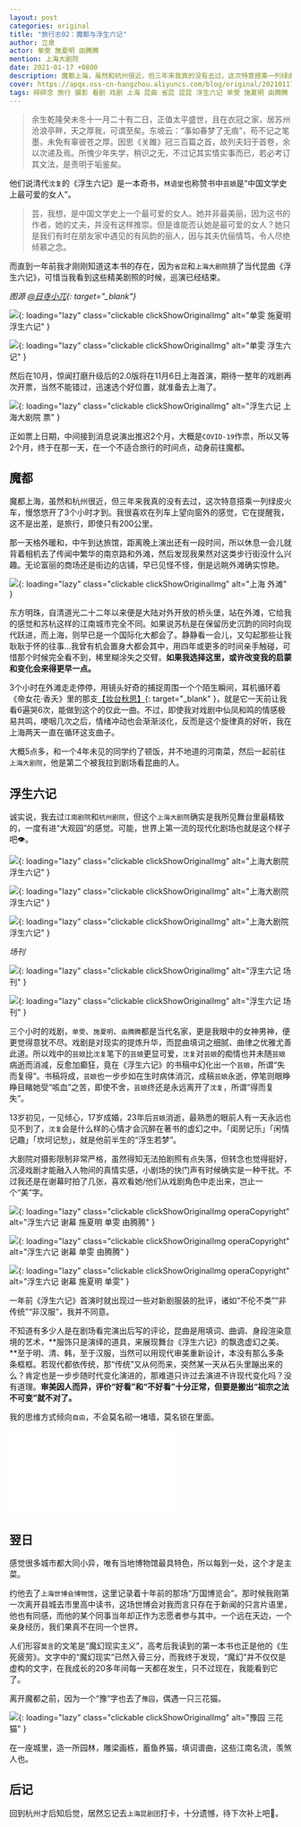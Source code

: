 ```yaml
---
layout: post
categories: original
title: "旅行志02：魔都与浮生六记"
author: 立泉
actor: 单雯 施夏明 由腾腾
mention: 上海大剧院
date: 2021-01-17 +0800
description: 魔都上海，虽然和杭州很近，但三年来我真的没有去过，这次特意搭乘一列绿皮火车，慢悠悠开了3个小时才到。我很喜欢在列车上望向窗外的感觉，它在提醒我，这不是出差，是旅行，即使只有200公里。
cover: https://apqx.oss-cn-hangzhou.aliyuncs.com/blog/original/20210117/kunqv_fushengliuji_05_thumb.jpg
tags: 碎碎念 旅行 摄影 看剧 戏剧 上海 昆曲 省昆 昆昆 浮生六记 单雯 施夏明 由腾腾 上海大剧院
---
```


> 余生乾隆癸未冬十一月二十有二日，正值太平盛世，且在衣冠之家，居苏州沧浪亭畔，天之厚我，可谓至矣。东坡云：“事如春梦了无痕”，苟不记之笔墨，未免有辜彼苍之厚。因思《关雎》冠三百篇之首，故列夫妇于首卷，余以次递及焉。所愧少年失学，稍识之无，不过记其实情实事而已，若必考订其文法，是责明于垢鉴矣。

他们说清代`沈复`的《浮生六记》是一本奇书，`林语堂`也称赞书中`芸娘`是“中国文学史上最可爱的女人”。

> 芸，我想，是中国文学史上一个最可爱的女人。她并非最美丽，因为这书的作者，她的丈夫，并没有这样推崇。但是谁能否认她是最可爱的女人？她只是我们有时在朋友家中遇见的有风韵的丽人，因与其夫伉俪情笃，令人尽绝倾慕之念。

而直到一年前我才刚刚知道这本书的存在，因为`省昆`和`上海大剧院`排了当代昆曲《浮生六记》，可惜当我看到这些精美剧照的时候，巡演已经结束。

*图源 [@日寺小兀](https://weibo.com/u/1904421574){: target="_blank"}*

![](https://apqx.oss-cn-hangzhou.aliyuncs.com/blog/original/20210117/kunqv_fushengliuji_thumb.jpg){: loading="lazy" class="clickable clickShowOriginalImg" alt="单雯 施夏明 浮生六记" }

![](https://apqx.oss-cn-hangzhou.aliyuncs.com/blog/original/20210117/kunqv_fushengliuji_01_thumb.jpg){: loading="lazy" class="clickable clickShowOriginalImg" alt="单雯 浮生六记" }

然后在10月，惊闻打磨升级后的2.0版将在11月6日上海首演，期待一整年的戏剧再次开票，当然不能错过，迅速选个好位置，就准备去上海了。

![](https://apqx.oss-cn-hangzhou.aliyuncs.com/blog/original/20210117/kunqv_fushengliuji_ticket_thumb.jpg){: loading="lazy" class="clickable clickShowOriginalImg" alt="浮生六记 上海大剧院 票" }

正如票上日期，中间接到消息说演出推迟2个月，大概是`COVID-19`作祟，所以又等2个月，终于在那一天，在一个不适合旅行的时间点，动身前往魔都。

## 魔都

魔都上海，虽然和杭州很近，但三年来我真的没有去过，这次特意搭乘一列绿皮火车，慢悠悠开了3个小时才到。我很喜欢在列车上望向窗外的感觉，它在提醒我，这不是出差，是旅行，即使只有200公里。

那一天格外暖和，中午到达旅馆，距离晚上演出还有一段时间，所以休息一会儿就背着相机去了传闻中繁华的南京路和外滩，然后发现我果然对这类步行街没什么兴趣。无论富丽的商场还是街边的店铺，早已见怪不怪，倒是远眺外滩确实惊艳。

![](https://apqx.oss-cn-hangzhou.aliyuncs.com/blog/original/20210117/shanghai_waitan_thumb.jpg){: loading="lazy" class="clickable clickShowOriginalImg" alt="上海 外滩" }

东方明珠，自清道光二十二年以来便是大陆对外开放的桥头堡，站在外滩，它给我的感觉和苏杭这样的江南城市完全不同。如果说苏杭是在保留历史沉韵的同时向现代跃进，而上海，则早已是一个国际化大都会了。静静看一会儿，又勾起那些让我耿耿于怀的往事...我曾有机会置身大都会其中，用四年或更多的时间亲手触碰，可惜那个时候完全看不到，稀里糊涂失之交臂。**如果我选择这里，或许改变我的启蒙和变化会来得更早一点。**

3个小时在外滩走走停停，用镜头好奇的捕捉周围一个个陌生瞬间，耳机循环着《帝女花·香夭》里的那支[【妆台秋思】](https://www.bilibili.com/video/BV1Ly4y1m7Tu){: target="_blank" }，就是它一天前让我看6遍哭6次，能做到这个的仅此一曲。不过，即使我对戏剧中仙凤和鸣的情感极易共鸣，哽咽几次之后，情绪冲动也会渐渐淡化，反而是这个旋律真的好听，我在上海两天一直在循环这支曲子。

大概5点多，和一个4年未见的同学约了顿饭，并不地道的河南菜，然后一起前往`上海大剧院`，他是第二个被我拉到剧场看昆曲的人。

## 浮生六记

诚实说，我去过`江南剧院`和`杭州剧院`，但这个`上海大剧院`确实是我所见舞台里最精致的，一度有进“大观园”的感觉。可能，世界上第一流的现代化剧场也就是这个样子吧👁️。

![](https://apqx.oss-cn-hangzhou.aliyuncs.com/blog/original/20210117/kunqv_fushengliuji_06_thumb.jpg){: loading="lazy" class="clickable clickShowOriginalImg" alt="上海大剧院 浮生六记" }

![](https://apqx.oss-cn-hangzhou.aliyuncs.com/blog/original/20210117/kunqv_fushengliuji_05_thumb.jpg){: loading="lazy" class="clickable clickShowOriginalImg" alt="上海大剧院 浮生六记" }

![](https://apqx.oss-cn-hangzhou.aliyuncs.com/blog/original/20210117/kunqv_fushengliuji_03_thumb.jpg){: loading="lazy" class="clickable clickShowOriginalImg" alt="上海大剧院 浮生六记" }

*场刊*

![](https://apqx.oss-cn-hangzhou.aliyuncs.com/blog/original/20210117/kunqv_fushengliuji_02_thumb.jpg){: loading="lazy" class="clickable clickShowOriginalImg" alt="浮生六记 场刊" }

![](https://apqx.oss-cn-hangzhou.aliyuncs.com/blog/original/20210117/kunqv_fushengliuji_04_thumb.jpg){: loading="lazy" class="clickable clickShowOriginalImg" alt="浮生六记 场刊" }

三个小时的戏剧，`单雯`、`施夏明`、`由腾腾`都是当代名家，更是我眼中的女神男神，便更觉得意犹不尽。戏剧是对现实的提炼升华，而昆曲填词之细腻、曲律之优雅尤善此道。所以戏中的`芸娘`比`沈复`笔下的`芸娘`更显可爱，`沈复`对`芸娘`的痴情也并未随`芸娘`病逝而消减，反愈加癫狂，竟在《浮生六记》的书稿中幻化出一个`芸娘`，所谓“失而复得”。书稿将成，`芸娘`也一步步如在生时病体消沉，成稿`芸娘`永逝，停笔则眼睁睁目睹她受“咳血”之苦，即使不舍，`芸娘`终还是永远离开了`沈复`，所谓“得而复失”。

13岁初见，一见倾心，17岁成婚，23年后`芸娘`消逝，最熟悉的眼前人有一天永远也见不到了，`沈复`会是什么样的心情才会沉醉在著书的虚幻之中。「闺房记乐」「闲情记趣」「坎坷记愁」，就是他前半生的“浮生若梦”。 

大剧院对摄影限制非常严格，虽然得知无法拍剧照有点失落，但转念也觉得挺好，沉浸戏剧才能融入人物间的真情实感，小剧场的快门声有时候确实是一种干扰。不过我还是在谢幕时拍了几张，喜欢看她/他们从戏剧角色中走出来，岂止一个“美”字。

![](https://apqx.oss-cn-hangzhou.aliyuncs.com/blog/original/20210117/kunqv_fushengliuji_07_thumb.jpg){: loading="lazy" class="clickable clickShowOriginalImg operaCopyright" alt="浮生六记 谢幕 施夏明 单雯 由腾腾" }

![](https://apqx.oss-cn-hangzhou.aliyuncs.com/blog/original/20210117/kunqv_fushengliuji_08_thumb.jpg){: loading="lazy" class="clickable clickShowOriginalImg operaCopyright" alt="浮生六记 谢幕 单雯 由腾腾" }

![](https://apqx.oss-cn-hangzhou.aliyuncs.com/blog/original/20210117/kunqv_fushengliuji_09_thumb.jpg){: loading="lazy" class="clickable clickShowOriginalImg operaCopyright" alt="浮生六记 谢幕 施夏明 单雯" }

一年前《浮生六记》首演时就出现过一些对新剧服装的批评，诸如“不伦不类”“非传统”“非汉服”，我并不同意。

不知道有多少人是在剧场看完演出后写的评论，昆曲是用填词、曲调、身段渲染意境的艺术，**服饰只是演绎的道具，来展现舞台《浮生六记》的飘逸虚幻之美。**至于明、清、韩，至于汉服，当然可以用现代审美重新设计，本没有那么多条条框框。若现代都依传统，那“传统”又从何而来，突然某一天从石头里蹦出来的么？肯定也是一步步随时代变化演进的，那难道只许过去演进不许现代变化吗？没有道理。**审美因人而异，评价“好看”和“不好看”十分正常，但要是搬出“祖宗之法不可变”就不对了。**

我的思维方式倾向`自由`，不会莫名砌一堵墙，莫名锁在里面。

<div class="video-container">
    <iframe loading="lazy" src="//player.bilibili.com/player.html?aid=671187442&bvid=BV15U4y147jD&cid=283287734&page=1&autoplay=0" scrolling="no" border="0" frameborder="no" framespacing="0" allowfullscreen="true"> </iframe>
</div>

## 翌日

感觉很多城市都大同小异，唯有当地博物馆最具特色，所以每到一处，这个才是主菜。

约他去了`上海世博会博物馆`，这里记录着十年前的那场“万国博览会”。那时候我刚第一次离开县城去市里高中读书，这场世博会对我而言只存在于新闻的只言片语里，他也有同感，而他的某个同事当年却正作为志愿者参与其中。一个远在天边，一个亲身经历，我们果真不在同一个世界。

人们形容`莫言`的文笔是“魔幻现实主义”，高考后我读到的第一本书也正是他的《生死疲劳》。文字中的“魔幻现实”已然入骨三分，而我终于发现，“魔幻”并不仅仅是虚构的文字，在我成长的20多年间每一天都在发生，只不过现在，我能看到它了。

离开魔都之前，因为一个“豫”字也去了`豫园`，偶遇一只三花猫。

![](https://apqx.oss-cn-hangzhou.aliyuncs.com/blog/original/20210117/shanghai_yuyuan_thumb.jpg){: loading="lazy" class="clickable clickShowOriginalImg" alt="豫园 三花猫" }

在一座城里，造一所园林，雕梁画栋，蓄鱼养猫，填词谱曲，这些江南名流，羡煞人也。

## 后记

回到杭州才后知后觉，居然忘记去`上海昆剧团`打卡，十分遗憾，待下次补上吧🤥。
